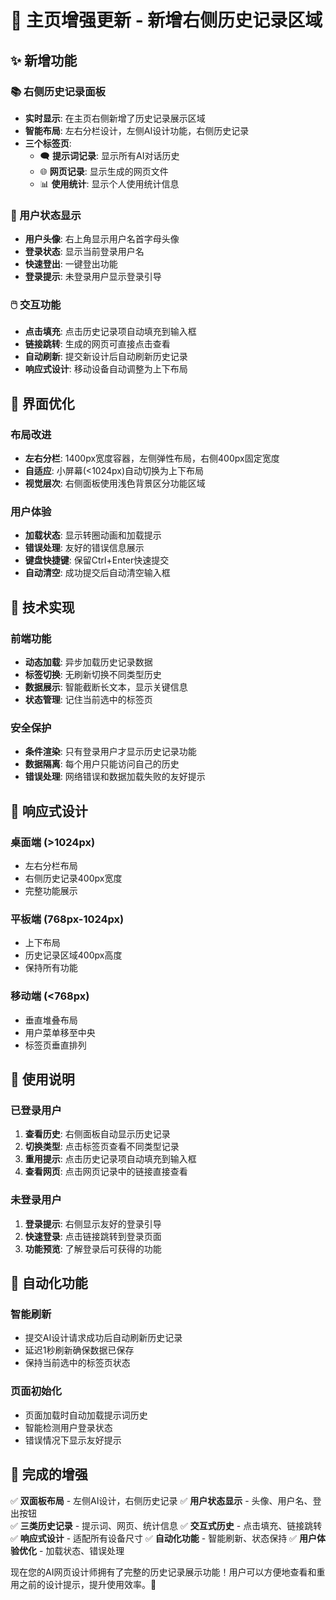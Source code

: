 # 🎉 主页增强更新 - 新增右侧历史记录区域

## ✨ 新增功能

### 📚 右侧历史记录面板
- **实时显示**: 在主页右侧新增了历史记录展示区域
- **智能布局**: 左右分栏设计，左侧AI设计功能，右侧历史记录
- **三个标签页**:
  - 🗨️ **提示词记录**: 显示所有AI对话历史
  - 🌐 **网页记录**: 显示生成的网页文件
  - 📊 **使用统计**: 显示个人使用统计信息

### 🔐 用户状态显示
- **用户头像**: 右上角显示用户名首字母头像
- **登录状态**: 显示当前登录用户名
- **快速登出**: 一键登出功能
- **登录提示**: 未登录用户显示登录引导

### 🖱️ 交互功能
- **点击填充**: 点击历史记录项自动填充到输入框
- **链接跳转**: 生成的网页可直接点击查看
- **自动刷新**: 提交新设计后自动刷新历史记录
- **响应式设计**: 移动设备自动调整为上下布局

## 🎨 界面优化

### 布局改进
- **左右分栏**: 1400px宽度容器，左侧弹性布局，右侧400px固定宽度
- **自适应**: 小屏幕(<1024px)自动切换为上下布局
- **视觉层次**: 右侧面板使用浅色背景区分功能区域

### 用户体验
- **加载状态**: 显示转圈动画和加载提示
- **错误处理**: 友好的错误信息展示
- **键盘快捷键**: 保留Ctrl+Enter快速提交
- **自动清空**: 成功提交后自动清空输入框

## 🔧 技术实现

### 前端功能
- **动态加载**: 异步加载历史记录数据
- **标签切换**: 无刷新切换不同类型历史
- **数据展示**: 智能截断长文本，显示关键信息
- **状态管理**: 记住当前选中的标签页

### 安全保护
- **条件渲染**: 只有登录用户才显示历史记录功能
- **数据隔离**: 每个用户只能访问自己的历史
- **错误处理**: 网络错误和数据加载失败的友好提示

## 📱 响应式设计

### 桌面端 (>1024px)
- 左右分栏布局
- 右侧历史记录400px宽度
- 完整功能展示

### 平板端 (768px-1024px)
- 上下布局
- 历史记录区域400px高度
- 保持所有功能

### 移动端 (<768px)
- 垂直堆叠布局
- 用户菜单移至中央
- 标签页垂直排列

## 🎯 使用说明

### 已登录用户
1. **查看历史**: 右侧面板自动显示历史记录
2. **切换类型**: 点击标签页查看不同类型记录
3. **重用提示**: 点击历史记录项自动填充到输入框
4. **查看网页**: 点击网页记录中的链接直接查看

### 未登录用户
1. **登录提示**: 右侧显示友好的登录引导
2. **快速登录**: 点击链接跳转到登录页面
3. **功能预览**: 了解登录后可获得的功能

## 🔄 自动化功能

### 智能刷新
- 提交AI设计请求成功后自动刷新历史记录
- 延迟1秒刷新确保数据已保存
- 保持当前选中的标签页状态

### 页面初始化
- 页面加载时自动加载提示词历史
- 智能检测用户登录状态
- 错误情况下显示友好提示

## 🎊 完成的增强

✅ **双面板布局** - 左侧AI设计，右侧历史记录
✅ **用户状态显示** - 头像、用户名、登出按钮  
✅ **三类历史记录** - 提示词、网页、统计信息
✅ **交互式历史** - 点击填充、链接跳转
✅ **响应式设计** - 适配所有设备尺寸
✅ **自动化功能** - 智能刷新、状态保持
✅ **用户体验优化** - 加载状态、错误处理

现在您的AI网页设计师拥有了完整的历史记录展示功能！用户可以方便地查看和重用之前的设计提示，提升使用效率。🚀 